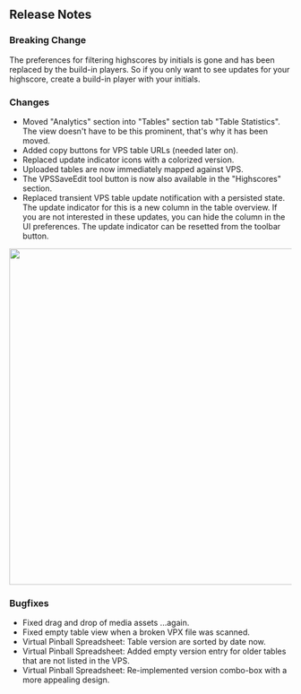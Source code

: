 ## Release Notes

### Breaking Change

The preferences for filtering highscores by initials is gone and has been replaced by the build-in players.
So if you only want to see updates for your highscore, create a build-in player with your initials.

### Changes

- Moved "Analytics" section into "Tables" section tab "Table Statistics". The view doesn't have to be this prominent, that's why it has been moved.
- Added copy buttons for VPS table URLs (needed later on).
- Replaced update indicator icons with a colorized version.
- Uploaded tables are now immediately mapped against VPS.
- The VPSSaveEdit tool button is now also available in the "Highscores" section. 
- Replaced transient VPS table update notification with a persisted state. The update indicator for this is a new column in the table overview. If you are not interested in these updates, you can hide the column in the UI preferences. The update indicator can be resetted from the toolbar button.

<img src="https://github.com/syd711/vpin-studio/blob/main/documentation/vps/update-colum.png?raw=true" width="600" />



### Bugfixes

- Fixed drag and drop of media assets ...again.
- Fixed empty table view when a broken VPX file was scanned.
- Virtual Pinball Spreadsheet: Table version are sorted by date now.
- Virtual Pinball Spreadsheet: Added empty version entry for older tables that are not listed in the VPS.
- Virtual Pinball Spreadsheet: Re-implemented version combo-box with a more appealing design.
